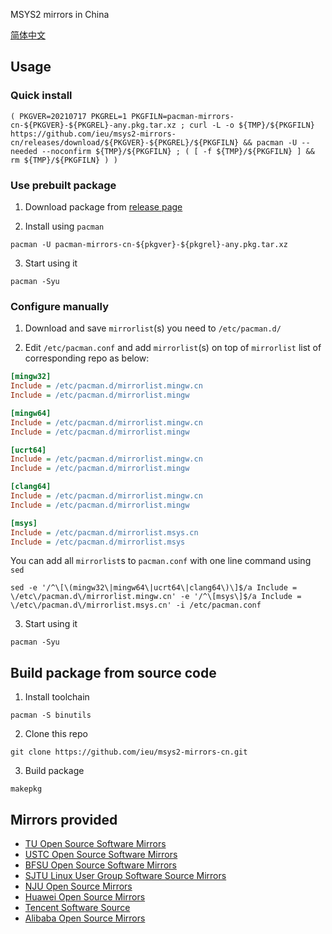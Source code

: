 MSYS2 mirrors in China

[简体中文](./README.md)

## Usage

### Quick install

```shell
( PKGVER=20210717 PKGREL=1 PKGFILN=pacman-mirrors-cn-${PKGVER}-${PKGREL}-any.pkg.tar.xz ; curl -L -o ${TMP}/${PKGFILN} https://github.com/ieu/msys2-mirrors-cn/releases/download/${PKGVER}-${PKGREL}/${PKGFILN} && pacman -U --needed --noconfirm ${TMP}/${PKGFILN} ; ( [ -f ${TMP}/${PKGFILN} ] && rm ${TMP}/${PKGFILN} ) )
```

### Use prebuilt package

1. Download package from [release page](https://github.com/ieu/msys2-mirrors-cn/releases)

2. Install using `pacman`

```shell
pacman -U pacman-mirrors-cn-${pkgver}-${pkgrel}-any.pkg.tar.xz
```

3. Start using it

```shell
pacman -Syu
```

### Configure manually

1. Download and save `mirrorlist`(s) you need to `/etc/pacman.d/`

2. Edit `/etc/pacman.conf` and add `mirrorlist`(s) on top of `mirrorlist` list of corresponding repo as below:

```ini
[mingw32]
Include = /etc/pacman.d/mirrorlist.mingw.cn
Include = /etc/pacman.d/mirrorlist.mingw

[mingw64]
Include = /etc/pacman.d/mirrorlist.mingw.cn
Include = /etc/pacman.d/mirrorlist.mingw

[ucrt64]
Include = /etc/pacman.d/mirrorlist.mingw.cn
Include = /etc/pacman.d/mirrorlist.mingw

[clang64]
Include = /etc/pacman.d/mirrorlist.mingw.cn
Include = /etc/pacman.d/mirrorlist.mingw

[msys]
Include = /etc/pacman.d/mirrorlist.msys.cn
Include = /etc/pacman.d/mirrorlist.msys
```

You can add all `mirrorlist`s to `pacman.conf` with one line command using `sed`

```shell
sed -e '/^\[\(mingw32\|mingw64\|ucrt64\|clang64\)\]$/a Include = \/etc\/pacman.d\/mirrorlist.mingw.cn' -e '/^\[msys\]$/a Include = \/etc\/pacman.d\/mirrorlist.msys.cn' -i /etc/pacman.conf
```

3. Start using it

```shell
pacman -Syu
```

## Build package from source code

1. Install toolchain

```shell
pacman -S binutils
```

2. Clone this repo

```shell
git clone https://github.com/ieu/msys2-mirrors-cn.git
```

3. Build package

```shell
makepkg
```

## Mirrors provided

* [TU Open Source Software Mirrors](https://mirrors.tuna.tsinghua.edu.cn/)
* [USTC Open Source Software Mirrors](https://mirrors.ustc.edu.cn/)
* [BFSU Open Source Software Mirrors](https://mirrors.bfsu.edu.cn/)
* [SJTU Linux User Group Software Source Mirrors](https://mirrors.sjtug.sjtu.edu.cn/)
* [NJU Open Source Mirrors](https://mirrors.nju.edu.cn/)
* [Huawei Open Source Mirrors](https://mirrors.huaweicloud.com/)
* [Tencent Software Source](https://mirrors.cloud.tencent.com/)
* [Alibaba Open Source Mirrors](https://developer.aliyun.com/mirror/)